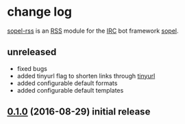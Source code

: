 # change log

[sopel-rss](https://github.com/RebelCodeBase/sopel-rss) is an [RSS](https://en.wikipedia.org/wiki/RSS) module for the [IRC](https://en.wikipedia.org/wiki/Internet_Relay_Chat) bot framework [sopel](https://github.com/sopel-irc/sopel). 
    
## unreleased

- fixed bugs
- added tinyurl flag to shorten links through [tinyurl](https://www.tinyurl.com/)
- added configurable default formats
- added configurable default templates

## [0.1.0](https://github.com/RebelCodeBase/sopel-rss/tree/v0.1.0) (2016-08-29) initial release
